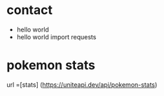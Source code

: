 # contact

* hello world
* hello world
import requests

# pokemon stats
url =[stats] (https://uniteapi.dev/api/pokemon-stats)

# 